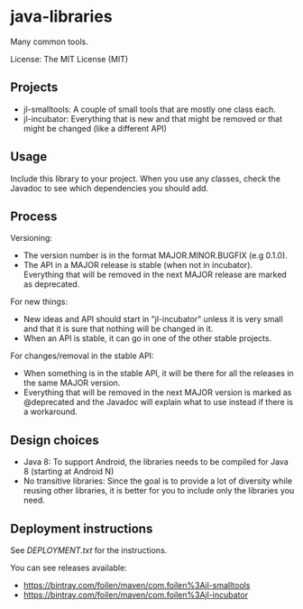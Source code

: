 java-libraries
==============

Many common tools.

License: The MIT License (MIT)


Projects
--------

- jl-smalltools: A couple of small tools that are mostly one class each.
- jl-incubator: Everything that is new and that might be removed or that might be changed (like a different API)

Usage
-----

Include this library to your project.
When you use any classes, check the Javadoc to see which dependencies you should add.

Process
-------

Versioning:
- The version number is in the format MAJOR.MINOR.BUGFIX (e.g 0.1.0).
- The API in a MAJOR release is stable (when not in incubator). Everything that will be removed in the next MAJOR release are marked as deprecated.

For new things:
- New ideas and API should start in "jl-incubator" unless it is very small and that it is sure that nothing will be changed in it.
- When an API is stable, it can go in one of the other stable projects.

For changes/removal in the stable API:
- When something is in the stable API, it will be there for all the releases in the same MAJOR version.
- Everything that will be removed in the next MAJOR version is marked as @deprecated and the Javadoc will explain what to use instead if there is a workaround.


Design choices
--------------

- Java 8: To support Android, the libraries needs to be compiled for Java 8 (starting at Android N)
- No transitive libraries: Since the goal is to provide a lot of diversity while reusing other libraries, it is better for you to include only the libraries you need.


Deployment instructions
-----------------------

See *DEPLOYMENT.txt* for the instructions.

You can see releases available:
- https://bintray.com/foilen/maven/com.foilen%3Ajl-smalltools
- https://bintray.com/foilen/maven/com.foilen%3Ajl-incubator
